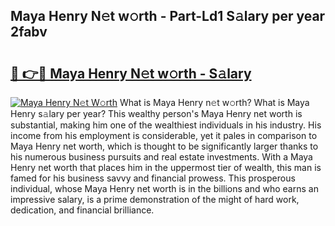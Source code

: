 ## Maya Henry N𝚎t w𝚘rth - Part-Ld1 S𝚊lary per year 2fabv

# <h2><a href="http://gc1falj.nevu.top/?p=Maya+Henry">🔗 👉🔴 Maya Henry N𝚎t w𝚘rth - S𝚊lary</a></h2>

[![Maya Henry N𝚎t W𝚘rth](https://i.imgur.com/Oavwk0R.jpeg)](http://gc1falj.nevu.top/?p=Maya+Henry)
What is Maya Henry n𝚎t w𝚘rth? What is Maya Henry s𝚊lary per year?
This wealthy person's Maya Henry net worth is substantial, making him one of the wealthiest individuals in his industry. His income from his employment is considerable, yet it pales in comparison to Maya Henry net worth, which is thought to be significantly larger thanks to his numerous business pursuits and real estate investments. With a Maya Henry net worth that places him in the uppermost tier of wealth, this man is famed for his business savvy and financial prowess. This prosperous individual, whose Maya Henry net worth is in the billions and who earns an impressive salary, is a prime demonstration of the might of hard work, dedication, and financial brilliance.
